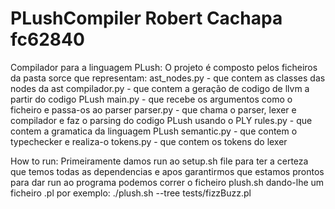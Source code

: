 # PLushCompiler Robert Cachapa fc62840
Compilador para a linguagem PLush:
O projeto é composto pelos ficheiros da pasta sorce que representam:
ast_nodes.py - que contem as classes das nodes da ast
compilador.py - que contem a geração de codigo de llvm a partir do codigo PLush
main.py - que recebe os argumentos como o ficheiro e passa-os ao parser
parser.py - que chama o parser, lexer e compilador e faz o parsing do codigo PLush usando o PLY
rules.py - que contem a gramatica da linguagem PLush
semantic.py - que contem o typechecker e realiza-o
tokens.py - que contem os tokens do lexer

How to run:
Primeiramente damos run ao setup.sh file para ter a certeza que temos todas as dependencias e apos garantirmos que estamos prontos para dar run ao programa
podemos correr o ficheiro plush.sh dando-lhe um ficheiro .pl por exemplo: ./plush.sh --tree tests/fizzBuzz.pl
